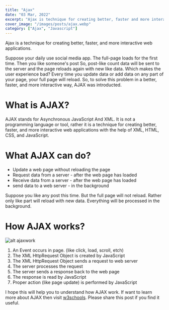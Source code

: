 ```yaml
---
title: "Ajax"
date: "03 Mar, 2022"
excerpt: "Ajax is technique for creating better, faster and more interactive web applications"
cover_image: "/images/posts/ajax.webp"
category: ["Ajax", "Javascript"]
---
```


Ajax is a technique for creating better, faster, and more interactive web applications.

Suppose your daily use social media app. The full-page loads for the first time. Then you like someone's post So, post-like count data will be sent to the server and the page reloads again with new like data.
Which makes the user experience bad? Every time you update data or add data on any part of your page, your full page will reload. So, to solve this problem in a better, faster, and more interactive way, AJAX was introducted.

# What is AJAX?

AJAX stands for Asynchronous JavaScript And XML. It is not a programming language or tool, rather it is a technique for creating better, faster, and more interactive web applications with the help of XML, HTML, CSS, and JavaScript.

# What AJAX can do?

- Update a web page without reloading the page
- Request data from a server - after the web page has loaded
- Receive data from a server - after the web page has loaded
- send data to a web server - in the background

Suppose you like any post this time. But the full page will not reload. Rather only like part will reload with new data. Everything will be processed in the background.

# How AJAX works?

![alt ajaxwork](/images/posts/ajaxwork.webp)

1. An Event occurs in page. (like click, load, scroll, etch)
2. The XML HttpRequest Object is created by JavaScript
3. The XML HttpRequest Object sends a request to web server
4. The server processes the request
5. The server sends a response back to the web page
6. The response is read by JavaScript
7. Proper action (like page update) is performed by JavaScript

I hope this will help you to understand how AJAX work. If want to learn more about AJAX then visit [w3schools](https://www.w3schools.com/default.asp). Please share this post if you find it useful.